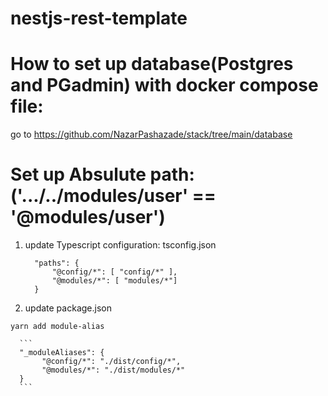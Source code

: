 # nestjs-rest-template

# How to set up database(Postgres and PGadmin) with docker compose file:
go to https://github.com/NazarPashazade/stack/tree/main/database


# Set up Absulute path:  ('.../../modules/user' == '@modules/user')

1) update Typescript configuration: tsconfig.json

      ```
        "paths": {
            "@config/*": [ "config/*" ],
            "@modules/*": [ "modules/*"]
        }
      ```

2) update package.json 

``` yarn add module-alias ```

      ```
      "_moduleAliases": {
           "@config/*": "./dist/config/*",
           "@modules/*": "./dist/modules/*"
      }
      ```
